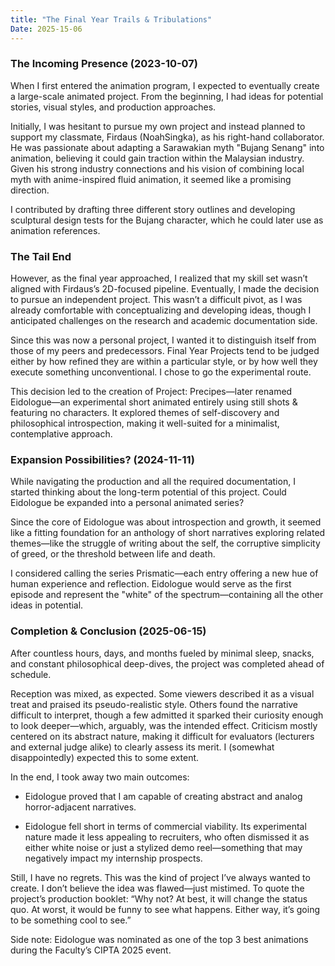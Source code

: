 ```yaml
---
title: "The Final Year Trails & Tribulations"
Date: 2025-15-06
---
```


### The Incoming Presence (2023-10-07)
When I first entered the animation program, I expected to eventually create a large-scale animated project. From the beginning, I had ideas for potential stories, visual styles, and production approaches.

Initially, I was hesitant to pursue my own project and instead planned to support my classmate, Firdaus (NoahSingka), as his right-hand collaborator. He was passionate about adapting a Sarawakian myth "Bujang Senang" into animation, believing it could gain traction within the Malaysian industry. Given his strong industry connections and his vision of combining local myth with anime-inspired fluid animation, it seemed like a promising direction.

I contributed by drafting three different story outlines and developing sculptural design tests for the Bujang character, which he could later use as animation references.

### The Tail End
However, as the final year approached, I realized that my skill set wasn’t aligned with Firdaus’s 2D-focused pipeline. Eventually, I made the decision to pursue an independent project. This wasn’t a difficult pivot, as I was already comfortable with conceptualizing and developing ideas, though I anticipated challenges on the research and academic documentation side.

Since this was now a personal project, I wanted it to distinguish itself from those of my peers and predecessors. Final Year Projects tend to be judged either by how refined they are within a particular style, or by how well they execute something unconventional. I chose to go the experimental route.

This decision led to the creation of Project: Precipes—later renamed Eidologue—an experimental short animated entirely using still shots & featuring no characters. It explored themes of self-discovery and philosophical introspection, making it well-suited for a minimalist, contemplative approach.

### Expansion Possibilities? (2024-11-11)
While navigating the production and all the required documentation, I started thinking about the long-term potential of this project. Could Eidologue be expanded into a personal animated series?

Since the core of Eidologue was about introspection and growth, it seemed like a fitting foundation for an anthology of short narratives exploring related themes—like the struggle of writing about the self, the corruptive simplicity of greed, or the threshold between life and death.

I considered calling the series Prismatic—each entry offering a new hue of human experience and reflection. Eidologue would serve as the first episode and represent the "white" of the spectrum—containing all the other ideas in potential.

### Completion & Conclusion (2025-06-15)
After countless hours, days, and months fueled by minimal sleep, snacks, and constant philosophical deep-dives, the project was completed ahead of schedule.

Reception was mixed, as expected. Some viewers described it as a visual treat and praised its pseudo-realistic style. Others found the narrative difficult to interpret, though a few admitted it sparked their curiosity enough to look deeper—which, arguably, was the intended effect. Criticism mostly centered on its abstract nature, making it difficult for evaluators (lecturers and external judge alike) to clearly assess its merit. I (somewhat disappointedly) expected this to some extent.

In the end, I took away two main outcomes:

- Eidologue proved that I am capable of creating abstract and analog horror-adjacent narratives.

- Eidologue fell short in terms of commercial viability. Its experimental nature made it less appealing to recruiters, who often dismissed it as either white noise or just a stylized demo reel—something that may negatively impact my internship prospects.

Still, I have no regrets. This was the kind of project I’ve always wanted to create. I don’t believe the idea was flawed—just mistimed. To quote the project’s production booklet:
“Why not? At best, it will change the status quo. At worst, it would be funny to see what happens. Either way, it’s going to be something cool to see.”

Side note: Eidologue was nominated as one of the top 3 best animations during the Faculty’s CIPTA 2025 event.
